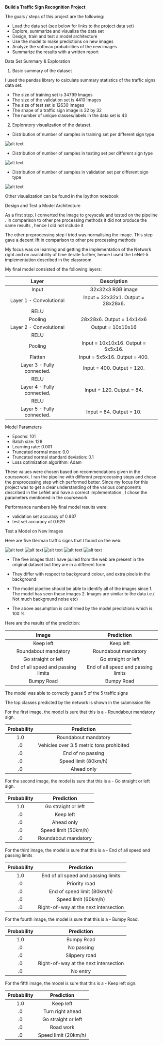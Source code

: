 **Build a Traffic Sign Recognition Project**

The goals / steps of this project are the following:
* Load the data set (see below for links to the project data set)
* Explore, summarize and visualize the data set
* Design, train and test a model architecture
* Use the model to make predictions on new images
* Analyze the softmax probabilities of the new images
* Summarize the results with a written report


[//]: # (Image References)

[image1]: ./plot1.png "Visualization"
[image2]: ./plot2.png "Grayscaling"
[image3]: ./plot3.png "Random Noise"
[image4]: ./img6.jpg "Traffic Sign 1"
[image5]: ./img7.jpg "Traffic Sign 2"
[image6]: ./img8.jpg "Traffic Sign 3"
[image7]: ./img9.jpg "Traffic Sign 4"
[image8]: ./img10.jpg "Traffic Sign 5"



Data Set Summary & Exploration

1. Basic summary of the dataset

I used the pandas library to calculate summary statistics of the traffic
signs data set.

* The size of training set is 34799 Images
* The size of the validation set is 4410 Images
* The size of test set is 12630 Images
* The shape of a traffic sign image is 32 by 32
* The number of unique classes/labels in the data set is 43

2. Exploratory visualization of the dataset.

* Distribution of number of samples  in training set per different sign type

![alt text][image1]

* Distribution of number of samples in testing set per different sign type

![alt text][image2]

* Distribution of number of samples in validation set per different sign type

![alt text][image3]

Other visualization can be found in the Ipython notebook

Design and Test a Model Architecture

As a first step, I converted the image to greyscale and tested on the pipeline . In comparison to other pre processing methods it did not produce the same results , hence I did not include it

The other preprocessing step I tried was normalising the image. This step gave a decent lift in comparison to other pre processing methods

My focus was on learning and getting the implementation of the Network right and on availability of time iterate further, hence I used the LeNet-5 implementation described in the classroom

My final model consisted of the following layers:

| Layer         		|     Description	        					|
|:---------------------:|:---------------------------------------------:|
| Input         		| 32x32x3 RGB image   							|
| Layer 1 - Convolutional     	| Input = 32x32x1. Output = 28x28x6. 	|
| RELU					|												|
| Pooling	      	| 28x28x6. Output = 14x14x6 				|
| Layer 2 - Convolutional	    | Output = 10x10x16      									|
| RELU		|        									|
| Pooling				| Input = 10x10x16. Output = 5x5x16.        									|
|Flatten |Input = 5x5x16. Output = 400.|
|Layer 3 - Fully connected. |Input = 400. Output = 120.|
|RELU |                     |
|Layer 4 - Fully connected. |Input = 120. Output = 84.|
|RELU                       |
|Layer 5 - Fully connected. |Input = 84. Output = 10. |

Model Parameters
* Epochs: 101
* Batch size: 128
* Learning rate: 0.001
* Truncated normal mean: 0.0
* Truncated normal standard deviation: 0.1
* Loss optimization algorithm: Adam

These values were chosen based on recommendations given in the coursework. I ran the pipeline with different preprocessing steps and chose the preprocessing step which
performed better. Since my focus for this project was to get a clear understanding of the various components described in the LeNet and have a correct implementation , I  chose the parameters mentioned in the coursework

Performance numbers
My final model results were:

* validation set accuracy of 0.937
* test set accuracy of 0.929

Test a Model on New Images

Here are five German traffic signs that I found on the web:

![alt text][image5] ![alt text][image6] ![alt text][image7]
![alt text][image8] ![alt text][image4]


* The five images that I have pulled from the web are present in the original dataset but they are in a different form 

* They differ with respect to background colour, and extra pixels in the background

* The model pipeline should be able to identify all of the images since 1. The model has seen these images 2. Images are similar to the data i.e.( Not much background noise etc)

* The above assumption is confirmed by the model predictions which is 100 %

Here are the results of the prediction:

| Image			        |     Prediction	        					|
|:---------------------:|:---------------------------------------------:|
| Keep left     			| Keep left 										|
| Roundabout mandatory					| Roundabout mandatory											|
| Go straight or left	      		| Go straight or left					 				|
| End of all speed and passing limits			| End of all speed and passing limits      							|
| Bumpy Road      		| Bumpy Road   									|


The model was able to correctly guess 5 of the 5 traffic signs

The top classes predicted by the network is shown in the submission file

For the first image, the model is sure that this is a - Roundabout mandatory sign.

| Probability         	|     Prediction	        					|
|:---------------------:|:---------------------------------------------:|
| 1.0         			| Roundabout mandatory   									|
| .0     				| Vehicles over 3.5 metric tons prohibited 										|
| .0					| End of no passing											|
| .0	      			| Speed limit (80km/h)					 				|
| .0				    | Ahead only      							|


For the second image, the model is  sure that this is a - Go straight or left sign.

| Probability         	|     Prediction	        					|
|:---------------------:|:---------------------------------------------:|
| 1.0         			| Go straight or left   									|
| .0      				| Keep left 										|
| .0					| Ahead only											|
| .0	      			| Speed limit (50km/h)					 				|
| .0				    | Roundabout mandatory      							|


For the third image, the model is  sure that this is a - End of all speed and passing limits

| Probability         	|     Prediction	        					|
|:---------------------:|:---------------------------------------------:|
| 1.0         			| End of all speed and passing limits   									|
| .0     				| Priority road 										|
| .0					| End of speed limit (80km/h)											|
| .0	      			| Speed limit (60km/h)					 				|
| .0				    | Right-of-way at the next intersection      							|

For the fourth image, the model is  sure that this is a - Bumpy Road.

| Probability         	|     Prediction	        					|
|:---------------------:|:---------------------------------------------:|
| 1.0         			|Bumpy Road   									|
| .0     				| No passing 										|
| .0					| Slippery road											|
| .0	      			| Right-of-way at the next intersection					 				|
| .0				    | No entry      							|


For the fifth image, the model is  sure that this is a - Keep left sign.

| Probability         	|     Prediction	        					|
|:---------------------:|:---------------------------------------------:|
| 1.0         			| Keep left   									|
| .0     				| Turn right ahead 										|
| .0					| Go straight or left											|
| .0	      			| Road work					 				|
| .0				    | Speed limit (20km/h)      							|
